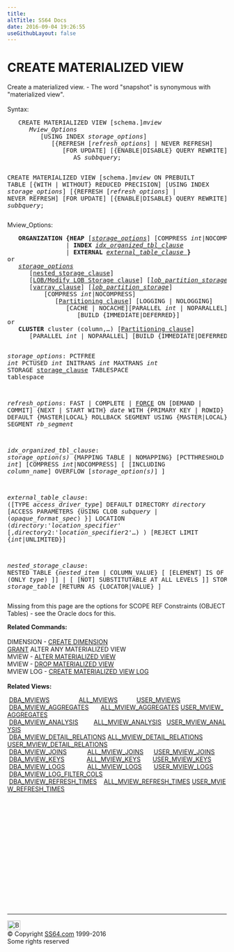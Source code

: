 ```yaml
---
title:
altTitle: SS64 Docs
date: 2016-09-04 19:26:55
useGithubLayout: false
---
```

<!-- #BeginLibraryItem "/Library/head_ora.lbi" --><!-- #EndLibraryItem --><h1>CREATE MATERIALIZED VIEW</h1> 
<p>Create a materialized view. - The word "snapshot" is synonymous 
  with "materialized view". <br>
  <br>
  Syntax:</p>
<pre>   CREATE MATERIALIZED VIEW [schema.]<i>mview
      </i><i>Mview_Options</i>
         [USING INDEX <i>storage_options</i>]
            [{REFRESH [<i>refresh_options</i>] | NEVER REFRESH]
               [FOR UPDATE] [{ENABLE|DISABLE} QUERY REWRITE]
                  AS <i>subbquery</i>;

   CREATE MATERIALIZED VIEW [schema.]<i>mview</i><i>
      </i>ON PREBUILT TABLE [{WITH | WITHOUT}<i> </i>REDUCED PRECISION]<i>
         </i>[USING INDEX <i>storage_options</i><i></i>]
            [{REFRESH [<i>refresh_options</i>] | NEVER REFRESH]
               [FOR UPDATE] [{ENABLE|DISABLE} QUERY REWRITE]
                  AS <i>subbquery</i>;</pre>
<p>Mview_Options: </p>
<pre>   <b>ORGANIZATION {HEAP</b> [<i><a href="mview_c.html#storage_options">storage_options</a></i>] [COMPRESS <i>int</i>|NOCOMPRESS]
                | <b>INDEX</b> <i><a href="mview_c.html#idx_organized_tbl_clause">idx_organized_tbl_clause</a></i>
                | <b>EXTERNAL</b> <i><a href="mview_c.html#external_table_clause">external_table_clause </a></i><b>}</b>
or
   <i><a href="mview_c.html#storage_options">storage_options</a></i> 
      [<a href="mview_c.html#nested_storage_clause">nested_storage_clause</a>]
      [<a href="clause_lob.html">LOB/Modify LOB Storage clause</a>] [<i><a href="clause_lob_ptn.html">lob_partition_storage</a></i>]
      [<a href="clause_varray2.html">varray_clause</a>] [<i><a href="clause_lob_ptn.html">lob_partition_storage</a></i>]
          [COMPRESS <i>int</i>|NOCOMPRESS]
             [<a href="clause_partition.html">Partitioning clause</a>] [LOGGING | NOLOGGING]
                [CACHE | NOCACHE][PARALLEL <i>int</i> | NOPARALLEL]
                   [BUILD {IMMEDIATE|DEFERRED}]
or
   <b>CLUSTER</b> cluster (column,…) [<a href="clause_partition.html">Partitioning clause</a>]
      [PARALLEL <i>int</i> | NOPARALLEL] [BUILD {IMMEDIATE|DEFERRED}]

<i>storage_options</i><a id="storage_options"></a>:
   PCTFREE <i>int</i>
   PCTUSED <i>int</i>
   INITRANS <i>int</i>
   MAXTRANS <i>int</i>
   STORAGE <a href="clause_storage.html">storage_clause</a>
   TABLESPACE tablespace

<i>refresh_options</i>:
   FAST | COMPLETE | <u>FORCE</u>
   ON [DEMAND | COMMIT]
   {NEXT | START WITH} <i>date</i>
   WITH {PRIMARY KEY | ROWID}
   USING DEFAULT {MASTER|LOCAL} ROLLBACK SEGMENT
   USING {MASTER|LOCAL} ROLLBACK SEGMENT <i>rb_segment</i>

<i>idx_organized_tbl_clause</i><a id="idx_organized_tbl_clause"></a>:
   <i>storage_option(s) 
   </i>{MAPPING TABLE | NOMAPPING}
   [PCTTHRESHOLD <i>int</i>]
   [COMPRESS <i>int</i>|NOCOMPRESS]
   [ [INCLUDING <i>column_name</i>] OVERFLOW [<i>storage_option(s)</i>] ]

<i>external_table_clause</i><a id="external_table_clause"></a>:
   ([TYPE <i>access_driver_type</i>]
      DEFAULT DIRECTORY <i>directory</i> [ACCESS PARAMETERS {USING CLOB <i>subquery</i> | (<i>opaque_format_spec</i>) }]
         LOCATION (<i>directory</i>:'<i>location_specifier</i>' [,<i>directory</i>2:'<i>location_specifier</i>2'…)
         ) [REJECT LIMIT {<i>int</i>|UNLIMITED}]

<i>nested_storage_clause</i><a id="nested_storage_clause"></a>:
   NESTED TABLE {<i>nested_item</i> | COLUMN_VALUE}
      [ [ELEMENT] IS OF TYPE (ONLY <i>type</i>) ]] |  [ [NOT] SUBSTITUTABLE AT ALL LEVELS ]] 
      STORE AS <i>storage_table</i> 
         [RETURN AS {LOCATOR|VALUE} ]</pre>
<p>Missing from this page are the options for SCOPE REF Constraints (OBJECT Tables)  - see the Oracle docs for this.</p>
<p><b>Related Commands:<br>
  </b><br>
  DIMENSION - <a href="dimension_c.html">CREATE DIMENSION</a><b><a href="dimension_c.html"><br>
  </a></b><a href="grant.html"> GRANT</a> ALTER ANY MATERIALIZED VIEW<br>
  MVIEW - <a href="mview_a.html">ALTER MATERIALIZED VIEW</a> <br>
  MVIEW - <a href="mview_d.html">DROP MATERIALIZED VIEW</a><br>
  MVIEW LOG - <a href="mview_log_c.html">CREATE MATERIALIZED VIEW LOG</a> <br>
  <br>
  <b>Related Views:</b></p>
<p class="code">&nbsp;<a href="../orad/DBA_MVIEWS.html">DBA_MVIEWS</a>&nbsp;&nbsp;&nbsp;&nbsp;&nbsp;&nbsp;&nbsp;&nbsp;&nbsp;&nbsp;&nbsp;&nbsp;&nbsp;&nbsp;&nbsp;&nbsp;&nbsp;<a href="../orad/ALL_MVIEWS.html">ALL_MVIEWS</a>&nbsp;&nbsp;&nbsp;&nbsp;&nbsp;&nbsp;&nbsp;&nbsp;&nbsp;&nbsp;&nbsp;<a href="../orad/USER_MVIEWS.html">USER_MVIEWS</a><br> 
 &nbsp;<a href="../orad/DBA_MVIEW_AGGREGATES.html">DBA_MVIEW_AGGREGATES</a>&nbsp;&nbsp;&nbsp;&nbsp;&nbsp;&nbsp;&nbsp;<a href="../orad/ALL_MVIEW_AGGREGATES.html">ALL_MVIEW_AGGREGATES</a>&nbsp;<a href="../orad/USER_MVIEW_AGGREGATES.html">USER_MVIEW_AGGREGATES</a><br> 
 &nbsp;<a href="../orad/DBA_MVIEW_ANALYSIS.html">DBA_MVIEW_ANALYSIS</a>&nbsp;&nbsp;&nbsp;&nbsp;&nbsp;&nbsp;&nbsp;&nbsp;&nbsp;<a href="../orad/ALL_MVIEW_ANALYSIS.html">ALL_MVIEW_ANALYSIS</a>&nbsp;&nbsp;&nbsp;<a href="../orad/USER_MVIEW_ANALYSIS.html">USER_MVIEW_ANALYSIS</a><br> 
 &nbsp;<a href="../orad/DBA_MVIEW_DETAIL_RELATIONS.html">DBA_MVIEW_DETAIL_RELATIONS</a>  <a href="../orad/ALL_MVIEW_DETAIL_RELATIONS.html">ALL_MVIEW_DETAIL_RELATIONS</a> <a href="../orad/USER_MVIEW_DETAIL_RELATIONS.html">USER_MVIEW_DETAIL_RELATIONS</a><br> 
 &nbsp;<a href="../orad/DBA_MVIEW_JOINS.html">DBA_MVIEW_JOINS</a>&nbsp;&nbsp;&nbsp;&nbsp;&nbsp;&nbsp;&nbsp;&nbsp;&nbsp;&nbsp;&nbsp;&nbsp;<a href="../orad/ALL_MVIEW_JOINS.html">ALL_MVIEW_JOINS</a>&nbsp;&nbsp;&nbsp;&nbsp;&nbsp;&nbsp;<a href="../orad/USER_MVIEW_JOINS.html">USER_MVIEW_JOINS</a><br> 
 &nbsp;<a href="../orad/DBA_MVIEW_KEYS.html">DBA_MVIEW_KEYS</a>&nbsp;&nbsp;&nbsp;&nbsp;&nbsp;&nbsp;&nbsp;&nbsp;&nbsp;&nbsp;&nbsp;&nbsp;&nbsp;<a href="../orad/ALL_MVIEW_KEYS.html">ALL_MVIEW_KEYS</a>&nbsp;&nbsp;&nbsp;&nbsp;&nbsp;&nbsp;&nbsp;<a href="../orad/USER_MVIEW_KEYS.html">USER_MVIEW_KEYS</a><br> 
 &nbsp;<a href="../orad/DBA_MVIEW_LOGS.html">DBA_MVIEW_LOGS</a>&nbsp;&nbsp;&nbsp;&nbsp;&nbsp;&nbsp;&nbsp;&nbsp;&nbsp;&nbsp;&nbsp;&nbsp;&nbsp;<a href="../orad/ALL_MVIEW_LOGS.html">ALL_MVIEW_LOGS</a>&nbsp;&nbsp;&nbsp;&nbsp;&nbsp;&nbsp;&nbsp;<a href="../orad/USER_MVIEW_LOGS.html">USER_MVIEW_LOGS</a> <br> 
 &nbsp;<a href="../orad/DBA_MVIEW_LOG_FILTER_COLS.html">DBA_MVIEW_LOG_FILTER_COLS</a><br> 
&nbsp;<a href="../orad/DBA_MVIEW_REFRESH_TIMES.html">DBA_MVIEW_REFRESH_TIMES</a>&nbsp;&nbsp;&nbsp;&nbsp;<a href="../orad/ALL_MVIEW_REFRESH_TIMES.html">ALL_MVIEW_REFRESH_TIMES</a>&nbsp;<a href="../orad/USER_MVIEW_REFRESH_TIMES.html">USER_MVIEW_REFRESH_TIMES</a>   </p><!-- #BeginLibraryItem "/Library/foot_ora.lbi" --><p>
<!-- oracle-footer -->
<ins class="adsbygoogle" style="display:inline-block;width:300px;height:250px" data-ad-client="ca-pub-6140977852749469" data-ad-slot="4275490898"></ins>
<script>
(adsbygoogle = window.adsbygoogle || []).push({});
</script></p>
<hr>
<div id="bl" class="footer"><a href="mview_c.html#"><img src="../images/top.png" width="30" height="22" alt="Back to the Top"></a></div>
<div id="br" class="footer, tagline">© Copyright <a href="../index.html">SS64.com</a> 1999-2016<br>
Some rights reserved</div><!-- #EndLibraryItem -->

